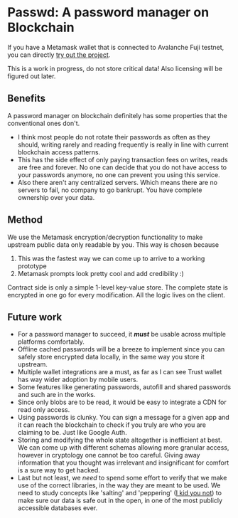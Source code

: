 # Passwd: A password manager on Blockchain

If you have a Metamask wallet that is connected to Avalanche Fuji testnet, you can directly [try out the project](https://passwd-v01.netlify.app/).

This is a work in progress, do not store critical data! Also licensing will be figured out later.

## Benefits
A password manager on blockchain definitely has some properties that the conventional ones don't.
- I think most people do not rotate their passwords as often as they should, writing rarely and reading frequently is really in line with current blockchain access patterns.
- This has the side effect of only paying transaction fees on writes, reads are free and forever. No one can decide that you do not have access to your passwords anymore, no one can prevent you using this service.
- Also there aren't any centralized servers. Which means there are no servers to fail, no company to go bankrupt. You have complete ownership over your data.

## Method
We use the Metamask encryption/decryption functionality to make upstream public data only readable by you. This way is chosen because
1. This was the fastest way we can come up to arrive to a working prototype
2. Metamask prompts look pretty cool and add credibility :)

Contract side is only a simple 1-level key-value store. The complete state is encrypted in one go for every modification. All the logic lives on the client.

## Future work
- For a password manager to succeed, it ***must*** be usable across multiple platforms comfortably. 
- Offline cached passwords will be a breeze to implement since you can safely store encrypted data locally, in the same way you store it upstream.
- Multiple wallet integrations are a must, as far as I can see Trust wallet has way wider adoption by mobile users.
- Some features like generating passwords, autofill and shared passwords and such are in the works.
- Since only blobs are to be read, it would be easy to integrate a CDN for read only access.
- Using passwords is clunky. You can sign a message for a given app and it can reach the blockchain to check if you truly are who you are claiming to be. Just like Google Auth.
- Storing and modifying the whole state altogether is inefficient at best. We can come up with different schemas allowing more granular access, however in cryptology one cannot be too careful. Giving away information that you thought was irrelevant and insignificant for comfort is a sure way to get hacked.
- Last but not least, we *need* to spend some effort to verify that we make use of the correct libraries, in the way they are meant to be used. We need to study concepts like 'salting' and 'peppering' ([I kid you not](https://www.youtube.com/watch?v=FvstbO787Qo)) to make sure our data is safe out in the open, in one of the most publicly accessible databases ever.
